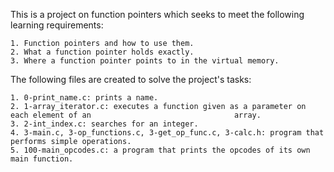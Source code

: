 This is a project on function pointers which seeks to meet the following
learning requirements:

	1. Function pointers and how to use them.
	2. What a function pointer holds exactly.
	3. Where a function pointer points to in the virtual memory.

The following files are created to solve the project's tasks:

	1. 0-print_name.c: prints a name.
	2. 1-array_iterator.c: executes a function given as a parameter on each element of an                                array.
	3. 2-int_index.c: searches for an integer.
	4. 3-main.c, 3-op_functions.c, 3-get_op_func.c, 3-calc.h: program that
	performs simple operations.
	5. 100-main_opcodes.c: a program that prints the opcodes of its own main function.
